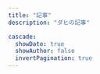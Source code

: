 ```yaml
---
title: "記事"
description: "ダヒの記事"

cascade:
  showDate: true
  showAuthor: false
  invertPagination: true
---
```

